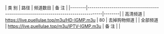 |  类 别  |  路径                                                                          |  频道数目  |  备 注  |
|--------|-------------------------------------------------------------------------------------|--------|
|  高清频道  |  https://live.puellulae.top/m3u/HD-IGMP.m3u  |  80  |  去掉购物频道 |
|  全部频道  |  https://live.puellulae.top/m3u/IPTV-IGMP.m3u  |  备 注  |  |
